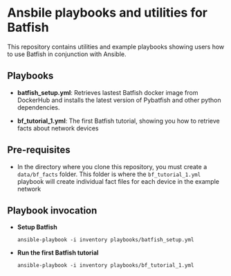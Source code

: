 # Ansbile playbooks and utilities for Batfish

This repository contains utilities and example playbooks showing users how to use Batfish in conjunction with Ansible.


## Playbooks

- **batfish_setup.yml**: Retrieves lastest Batfish docker image from DockerHub and installs the latest version of Pybatfish and other python dependencies. 

- **bf_tutorial_1.yml**: The first Batfish tutorial, showing you how to retrieve facts about network devices


## Pre-requisites
- In the directory where you clone this repository, you must create a `data/bf_facts` folder. This folder is where the `bf_tutorial_1.yml` playbook will create individual fact files for each device in the example network

## Playbook invocation

- **Setup Batfish**

  `ansible-playbook -i inventory playbooks/batfish_setup.yml`

- **Run the first Batfish tutorial**

  `ansible-playbook -i inventory playbooks/bf_tutorial_1.yml`

